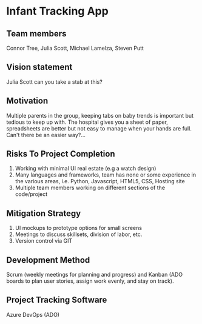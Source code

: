 # Infant Tracking App
## Team members
Connor Tree, Julia Scott, Michael Lamelza, Steven Putt  

## Vision statement
Julia Scott can you take a stab at this? 

## Motivation
Multiple parents in the group, keeping tabs on baby trends is important but tedious to keep up with. The hospital gives you a sheet of paper, spreadsheets are better but not easy to manage when your hands are full. Can't there be an easier way?...

## Risks To Project Completion
1. Working with minimal UI real estate (e.g a watch design)
2. Many languages and frameworks, team has none or some experience in the various areas, i.e. Python, Javascript, HTML5, CSS, Hosting site
3. Multiple team members working on different sections of the code/project

## Mitigation Strategy
1. UI mockups to prototype options for small screens
2. Meetings to discuss skillsets, division of labor, etc.
3. Version control via GIT 

## Development Method
Scrum (weekly meetings for planning and progress) and Kanban (ADO boards to plan user stories, assign work evenly, and stay on track). 

## Project Tracking Software
Azure DevOps (ADO)

